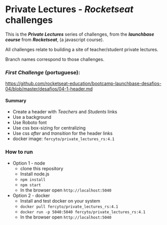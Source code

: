 # Private Lectures - ***Rocketseat*** challenges

This is the ***Private Lectures*** series of challenges, from the ***launchbase course*** from ***Rocketseat***, (a javascript course).  

All challenges relate to building a site of teacher/student private lectures.

Branch names correspond to those challenges.


### ***First Challenge*** (portuguese):

https://github.com/rocketseat-education/bootcamp-launchbase-desafios-04/blob/master/desafios/04-1-header.md

#### Summary

* Create a header with *Teachers* and *Students* links
* Use a background
* Use Roboto font
* Use css box-sizing for centralizing
* Use css *after* and *transition* for the header links
* docker image: `fercyto/private_lectures_rs:4.1`


### How to run

- Option 1 - node
  * clone this repository
  * Install node.js
  * `npm install`
  * `npm start`
  * In the browser open `http://localhost:5040`  
- Option 2 - docker
  * Install and test docker on your system
  * `docker pull fercyto/private_lectures_rs:4.1`
  * `docker run -p 5040:5040 fercyto/private_lectures_rs:4.1`
  * In the browser open `http://localhost:5040`  
